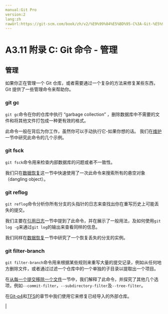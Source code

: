 ```yaml
---
manual:Git Pro
version:2
lang:zh
rawUrl:https://git-scm.com/book/zh/v2/%E9%99%84%E5%BD%95-C%3A-Git-%E5%91%BD%E4%BB%A4-%E7%AE%A1%E7%90%86
---
```



# A3.11 附录 C: Git 命令 - 管理

## 管理<a name="_管理_2"></a>


如果你正在管理一个 Git 仓库，或者需要通过一个复杂的方法来修复某些东西，Git 提供了一些管理命令来帮助你。



### git gc<a name="_git_gc"></a>


`git gc`命令在你的仓库中执行 “garbage collection” ，删除数据库中不需要的文件和将其他文件打包成一种更有效的格式。




此命令一般在背后为你工作，虽然你可以手动执行它-如果你想的话。 我们在[维护](%1009 "")一节中研究此命令的几个示例。




### git fsck<a name="_git_fsck"></a>


`git fsck`命令用来检查内部数据库的问题或者不一致性。




我们只在[数据恢复](%616 "")这一节中快速使用了一次此命令来搜索所有的悬空对象（dangling object）。




### git reflog<a name="_git_reflog"></a>


`git reflog`命令分析你所有分支的头指针的日志来查找出你在重写历史上可能丢失的提交。




我们主要在[引用日志](%972 "")一节中提到了此命令，并在展示了一般用法，及如何使用`git log -g`来通过`git log`的输出来查看同样的信息。




我们同样在[数据恢复](%616 "")一节中研究了一个恢复丢失的分支的实例。




### git filter-branch<a name="_git_filter_branch"></a>


`git filter-branch`命令用来根据某些规则来重写大量的提交记录，例如从任何地方删除文件，或者通过过滤一个仓库中的一个单独的子目录以提取出一个项目。




在[从每一个提交移除一个文件](%1010 "")一节中，我们解释了此命令，并探究了其他几个选项，例如`--commit-filter`，`--subdirectory-filter`及`--tree-filter`。




在[Git-p4](%1011 "")和[TFS](%1012 "")的章节中我们使用它来修复已经导入的外部仓库。



|


